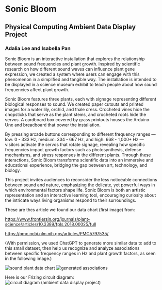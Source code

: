 # Sonic Bloom

## Physical Computing Ambient Data Display Project
 
### Adalia Lee and Isabella Pan

Sonic Bloom is an interactive installation that explores the relationship between sound frequencies and plant growth. Inspired by scientific research on how different sound waves can influence plant gene expression, we created a system where users can engage with this phenomenon in a simplified and tangible way. The installation is intended to be displayed in a science museum exhibit to teach people about how sound frequencies affect plant growth.

Sonic Bloom features three plants, each with signage representing different biological responses to sound. We created paper cutouts and printed images for a water lily, orchid, and thale cress. Crocheted vines hide the chopsticks that serve as the plant stems, and crocheted roots hide the servos. A cardboard box covered by grass printouts houses the Arduino Uno and breadboard that power the installation.

By pressing arcade buttons corresponding to different frequency ranges — low: 0 - 333 Hz, medium: 334 - 667 Hz, and high: 668 - 1,000+ Hz — visitors activate the servos that rotate signage, revealing how specific frequencies impact growth factors such as photosynthesis, defense mechanisms, and stress responses in the different plants. Through these interactions, Sonic Bloom transforms scientific data into an immersive and educational experience, bridging the gap between art, technology, and biology.

This project invites audiences to reconsider the less noticeable connections between sound and nature, emphasizing the delicate, yet powerful ways in which environmental factors shape life. Sonic Bloom is both an artistic representation and an interactive learning tool, encouraging curiosity about the intricate ways living organisms respond to their surroundings.

These are thes article we found our data chart (first image) from: 

https://www.frontiersin.org/journals/plant-science/articles/10.3389/fpls.2018.00025/full

https://pmc.ncbi.nlm.nih.gov/articles/PMC5797535/

(With permission, we used ChatGPT to generate more similar data to add to this small dataset, then help us recognize and analyze associations between specific frequency ranges in Hz and plant growth factors, as seen in the following image.)

![sound   plant data chart](https://github.com/user-attachments/assets/29f690c8-c007-4ce1-afa9-5a91d63b6324)
![generated associations](https://github.com/user-attachments/assets/6a477efc-90e6-4fbc-af80-ca33ecb9d290)

Here is our Frizing circuit diagram:
![circuit diagram (ambient data display project)](https://github.com/user-attachments/assets/3f4cbe92-0c26-40a4-a964-4b61ac4f8cde)


